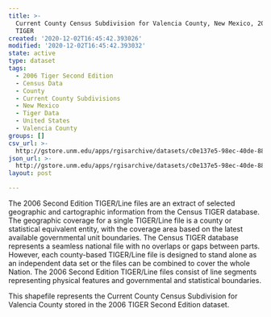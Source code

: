 ```yaml
---
title: >-
  Current County Census Subdivision for Valencia County, New Mexico, 2006se
  TIGER
created: '2020-12-02T16:45:42.393026'
modified: '2020-12-02T16:45:42.393032'
state: active
type: dataset
tags:
  - 2006 Tiger Second Edition
  - Census Data
  - County
  - Current County Subdivisions
  - New Mexico
  - Tiger Data
  - United States
  - Valencia County
groups: []
csv_url: >-
  http://gstore.unm.edu/apps/rgisarchive/datasets/c0e137e5-98ec-40de-88dd-ac2f880d05a3/tgr2006se_vale_cousubcu.derived.csv
json_url: >-
  http://gstore.unm.edu/apps/rgisarchive/datasets/c0e137e5-98ec-40de-88dd-ac2f880d05a3/tgr2006se_vale_cousubcu.derived.json
layout: post

---
```

The 2006 Second Edition TIGER/Line files are an extract of selected geographic and cartographic information from the Census TIGER database.  The geographic coverage for a single TIGER/Line file is a county or statistical equivalent entity, with the coverage area based on the latest available governmental unit boundaries. The Census TIGER database represents a seamless national file with no overlaps or gaps between parts.  However, each county-based TIGER/Line file is designed to stand alone as an independent data set or the files can be combined to cover the whole Nation.  The 2006 Second Edition  TIGER/Line files consist of line segments representing physical features and governmental and statistical boundaries.  

This shapefile represents the Current County Census Subdivision for Valencia County stored in the 2006 TIGER Second Edition dataset.
